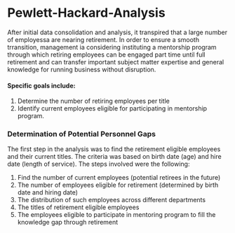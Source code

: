 # Pewlett-Hackard-Analysis
After initial data consolidation and analysis, it transpired that a large number of employessa are nearing retirement. In order to ensure a smooth trransition, management ia considering instituting a mentorship program through which retiring employees can be engaged part time until full retirement and can transfer important subject matter expertise and general knowledge for running business without disruption.
#### Specific goals include:
1. Determine the number of retiring employees per title
2. Identify current employees eligible for participating in mentorship program.
### Determination of Potential Personnel Gaps
The first step in the analysis was to find the retirement eligible employees and their current titles. The criteria was based on birth date (age) and hire date (length of service). The steps involved were the following:
1. Find the number of current employees (potential retirees in the future)
2. The number of employees eligible for retirement (determined by birth date and hiring date)
3. The distribution of such employees across different departments
4. The titles of retirement eligible employees
5. The employees eligible to participate in mentoring program to fill the knowledge gap through retirement
